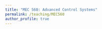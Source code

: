 ```yaml
---
title: "MEC 560: Advanced Control Systems"
permalink: /teaching/MEC560
author_profile: true
---
```


